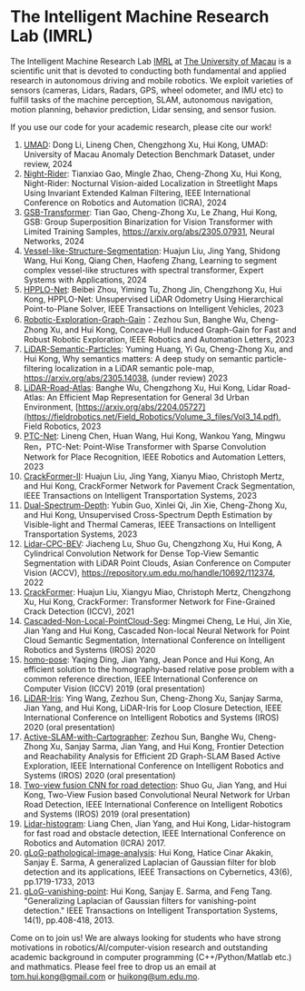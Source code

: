 # The Intelligent Machine Research Lab (IMRL)

The Intelligent Machine Research Lab [IMRL](https://sites.google.com/view/huikonglab/home)
 at [The University of Macau](https://www.um.edu.mo) is a scientific unit that is devoted to conducting both fundamental and applied research in autonomous driving and mobile robotics. We exploit varieties of sensors (cameras, Lidars, Radars, GPS, wheel odometer, and IMU etc) to fulfill tasks of the machine perception, SLAM, autonomous navigation, motion planning, behavior prediction, Lidar sensing, and sensor fusion. 

If you use our code for your academic research, please cite our work! 

1. [UMAD](https://github.com/IMRL/UMAD): Dong Li, Lineng Chen, Chengzhong Xu, Hui Kong, UMAD: University of Macau Anomaly Detection Benchmark Dataset, under review, 2024
2. [Night-Rider](https://github.com/IMRL/Night-Rider): Tianxiao Gao, Mingle Zhao, Cheng-Zhong Xu, Hui Kong, Night-Rider: Nocturnal Vision-aided Localization in Streetlight Maps Using Invariant Extended Kalman Filtering, IEEE International Conference on Robotics and Automation (ICRA), 2024
3. [GSB-Transformer](https://github.com/IMRL/GSB-Vision-Transformer): Tian Gao, Cheng-Zhong Xu, Le Zhang, Hui Kong, GSB: Group Superposition Binarization for Vision Transformer with Limited Training Samples, https://arxiv.org/abs/2305.07931, Neural Networks, 2024	
4. [Vessel-like-Structure-Segmentation](https://github.com/LouisNUST/Spectral_Transformer): Huajun Liu, Jing Yang, Shidong Wang, Hui Kong, Qiang Chen, Haofeng Zhang, Learning to segment complex vessel-like structures with spectral transformer,  Expert Systems with Applications, 2024
5. [HPPLO-Net](https://github.com/IMRL/HPPLO-Net): Beibei Zhou, Yiming Tu, Zhong Jin, Chengzhong Xu, Hui Kong, HPPLO-Net: Unsupervised LiDAR Odometry Using Hierarchical Point-to-Plane Solver, IEEE Transactions on Intelligent Vehicles, 2023 
6. [Robotic-Exploration-Graph-Gain](https://github.com/IMRL/Graph_Gain_Exploration)：Zezhou Sun, Banghe Wu, Cheng-Zhong Xu, and Hui Kong, Concave-Hull Induced Graph-Gain for Fast and Robust Robotic Exploration, IEEE Robotics and Automation Letters, 2023
7. [LiDAR-Semantic-Particles](https://github.com/IMRL/LiDAR-Semantic-Particle): Yuming Huang, Yi Gu, Cheng-Zhong Xu, and Hui Kong, Why semantics matters: A deep study on semantic particle-filtering localization in a LiDAR semantic pole-map, https://arxiv.org/abs/2305.14038, (under review) 2023
8.	[LiDAR-Road-Atlas](https://github.com/IMRL/Lidar-road-atlas): Banghe Wu, Chengzhong Xu, Hui Kong, Lidar Road-Atlas: An Efficient Map Representation for General 3d Urban Environment, [https://arxiv.org/abs/2204.05727](https://fieldrobotics.net/Field_Robotics/Volume_3_files/Vol3_14.pdf), Field Robotics, 2023
9.	[PTC-Net](https://github.com/LeegoChen/PTC-Net): Lineng Chen, Huan Wang, Hui Kong, Wankou Yang, Mingwu Ren，PTC-Net: Point-Wise Transformer with Sparse Convolution Network for Place Recognition, IEEE Robotics and Automation Letters, 2023
10.	[CrackFormer-II](https://github.com/LouisNUST/CrackFormer-II): Huajun Liu, Jing Yang, Xianyu Miao, Christoph Mertz, and Hui Kong, CrackFormer Network for Pavement Crack Segmentation, IEEE Transactions on Intelligent Transportation Systems, 2023
11.	[Dual-Spectrum-Depth]( https://github.com/whitecrow1027/CrossSP_Depth): Yubin Guo, Xinlei Qi, Jin Xie, Cheng-Zhong Xu, and Hui Kong, Unsupervised Cross-Spectrum Depth Estimation by Visible-light and Thermal Cameras, IEEE Transactions on Intelligent Transportation Systems, 2023
12.	[Lidar-CPC-BEV](https://github.com/IMRL/LiDAR-CPC-BEV): Jiacheng Lu, Shuo Gu, Chengzhong Xu, Hui Kong, A Cylindrical Convolution Network for Dense Top-View Semantic Segmentation with LiDAR Point Clouds, Asian Conference on Computer Vision (ACCV), https://repository.um.edu.mo/handle/10692/112374, 2022
13.	[CrackFormer](https://github.com/LouisNUST/CrackFormer-II): Huajun Liu, Xiangyu Miao, Christoph Mertz, Chengzhong Xu, Hui Kong, CrackFormer: Transformer Network for Fine-Grained Crack Detection (ICCV), 2021
14.	[Cascaded-Non-Local-PointCloud-Seg](https://github.com/MMCheng/PointNL): Mingmei Cheng, Le Hui, Jin Xie, Jian Yang and Hui Kong, Cascaded Non-local Neural Network for Point Cloud Semantic Segmentation, International Conference on Intelligent Robotics and Systems (IROS) 2020
15.	[homo-pose](https://github.com/IMRL/homo-pose): Yaqing Ding, Jian Yang, Jean Ponce and Hui Kong, An efficient solution to the homography-based relative pose problem with a common reference direction, IEEE International Conference on Computer Vision (ICCV) 2019 (oral presentation)
16.	[LiDAR-Iris](https://github.com/IMRL/LiDAR-Iris-1): Ying Wang, Zezhou Sun, Cheng-Zhong Xu, Sanjay Sarma, Jian Yang, and Hui Kong, LiDAR-Iris for Loop Closure Detection, IEEE International Conference on Intelligent Robotics and Systems (IROS) 2020 (oral presentation)
17.	[Active-SLAM-with-Cartographer](https://github.com/IMRL/Active-SLAM-with-Cartographer): Zezhou Sun, Banghe Wu, Cheng-Zhong Xu, Sanjay Sarma, Jian Yang, and Hui Kong, Frontier Detection and Reachability Analysis for Efficient 2D Graph-SLAM Based Active Exploration, IEEE International Conference on Intelligent Robotics and Systems (IROS) 2020 (oral presentation)
18.	[Two-view fusion CNN for road detection](https://github.com/IMRL/T-V-fusionCNN): Shuo Gu, Jian Yang, and Hui Kong, Two-View Fusion based Convolutional Neural Network for Urban Road Detection, IEEE International Conference on Intelligent Robotics and Systems (IROS) 2019 (oral presentation)
19.	[Lidar-histogram](https://github.com/IMRL/lidar-hist): Liang Chen, Jian Yang, and Hui Kong, Lidar-histogram for fast road and obstacle detection, IEEE International Conference on Robotics and Automation (ICRA) 2017.
20.	[gLoG-pathological-image-analysis](https://github.com/IMRL/gLoG-pathological-image): Hui Kong, Hatice Cinar Akakin, Sanjay E. Sarma, A generalized Laplacian of Gaussian filter for blob detection and its applications, IEEE Transactions on Cybernetics, 43(6), pp.1719-1733, 2013
21.	[gLoG-vanishing-point](https://github.com/IMRL/gLoG-vanishing-point): Hui Kong, Sanjay E. Sarma, and Feng Tang. "Generalizing Laplacian of Gaussian filters for vanishing-point detection." IEEE Transactions on Intelligent Transportation Systems, 14(1), pp.408-418, 2013.



Come on to join us! We are always looking for students who have strong motivations in robotics/AI/computer-vision research and outstanding academic background in computer programming (C++/Python/Matlab etc.) and mathmatics. Please feel free to drop us an email at tom.hui.kong@gmail.com or huikong@um.edu.mo. 

